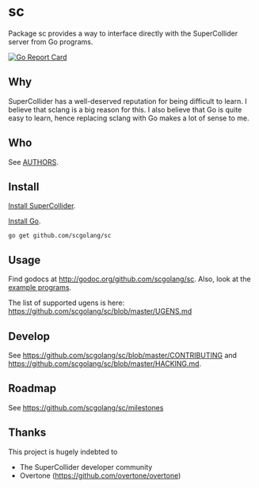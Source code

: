 # sc

Package sc provides a way to interface directly with the
SuperCollider server from Go programs.

[![Go Report Card](https://goreportcard.com/badge/github.com/scgolang/sc)](https://goreportcard.com/report/github.com/scgolang/sc)

## Why

SuperCollider has a well-deserved reputation for being difficult
to learn. I believe that sclang is a big reason for this.
I also believe that Go is quite easy to learn, hence
replacing sclang with Go makes a lot of sense to me.

## Who

See [AUTHORS](AUTHORS).

## Install

[Install SuperCollider](http://supercollider.github.io/download.html).

[Install Go](https://golang.org/dl).

```
go get github.com/scgolang/sc
```

## Usage

Find godocs at http://godoc.org/github.com/scgolang/sc.
Also, look at the [example programs](https://github.com/scgolang/sc-examples).

The list of supported ugens is here: https://github.com/scgolang/sc/blob/master/UGENS.md

## Develop

See https://github.com/scgolang/sc/blob/master/CONTRIBUTING and
https://github.com/scgolang/sc/blob/master/HACKING.md.

## Roadmap

See https://github.com/scgolang/sc/milestones

## Thanks

This project is hugely indebted to

* The SuperCollider developer community
* Overtone (https://github.com/overtone/overtone)
